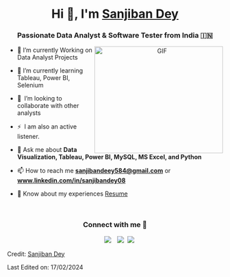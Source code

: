 <!---
Sanjiiban08 is a ✨ special ✨ repository because its `README.md` (this file) appears on your GitHub profile.
You can click the Preview link to take a look at your changes.
--->
<h1 align="center">Hi 👋, I'm <a href="https://github.com/Sanjiban08" target="blank">
Sanjiban Dey</a></h1>
<h3 align="center">Passionate Data Analyst & Software Tester from India &#127470;&#127475;</h3>

<a target="_blank" align="center">
  <img align="right" top="200" height="250" width="300" alt="GIF" src="https://media.giphy.com/media/SWoSkN6DxTszqIKEqv/giphy.gif">
</a>

- 🔭 I’m currently Working on Data Analyst Projects
- 🌱 I’m currently learning Tableau, Power BI, Selenium
- 👯 I’m looking to collaborate with other analysts
- ⚡ I am also an active listener.

- 💬 Ask me about **Data Visualization, Tableau, Power BI, MySQL, MS Excel, and Python**

- 📫 How to reach me **sanjibandeey584@gmail.com** or **www.linkedin.com/in/sanjibandey08**

- 📄 Know about my experiences <a href="https://github.com/Sanjiban08/Sanjiban08/blob/main/Sanjiban_Dey.pdf" target="blank">Resume</a>

<br/>

<h3 align="center">Connect with me 🤝 </h3>

<p align="center">
  <div align="center"  class="icons-social" style="margin-left: 10px;">
    <a style="margin-left: 10px;"  target="_blank" href="https://www.linkedin.com/in/sanjiban-dey-a09563251/">
      <img src="https://img.icons8.com/doodle/40/000000/linkedin--v2.png"></a>
    <a style="margin-left: 10px;" target="_blank" href="https://github.com/Sanjiban08">
      <img src="https://img.icons8.com/doodle/40/000000/github--v1.png"></a>
    <a style="margin-left: 5px;" target="_blank" href="https://github.com/Sanjiban08/SanjibanDey-ReadMe/blob/main/Sanjiban%20Dey(Resume).docx">
      <img src="https://img.icons8.com/plasticine/0.5x/resume.png" ></a>
  </div>
</p>

Credit: [Sanjiban Dey](https://github.com/Sanjiban08)

Last Edited on: 17/02/2024
